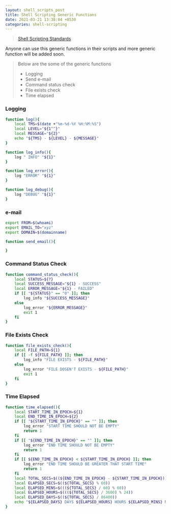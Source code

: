 ```yaml
---
layout: shell_scripts_post
title: Shell Scripting Generic Functions
date: 2021-03-21 13:38:04 +0530
categories: shell-scripting
---
```


> [Shell Scripting Standards](http://ronaldbradford.com/blog/scripting-standards/)

Anyone can use this generic functions in their scripts and more generic function will be added soon. 

> Below are the  some of the generic functions 
>
> - Logging
> - Send e-mail
> - Command status check
> - File exists check
> - Time elapsed

### Logging
```bash
function log(){
    local TMS=$(date +"%m-%d-%Y %H:%M:%S")
    local LEVEL="${1^^}"
    local MESSAGE="${2}"
    echo "${TMS} - ${LEVEL} - ${MESSAGE}"
}

function log_info(){
    log " INFO" "${1}"
}

function log_error(){
    log "ERROR" "${1}"
}

function log_debug(){
    log "DEBUG" "${1}"
}
```

### e-mail 
```bash
export FROM=$(whoami)
export EMAIL_TO="xyz"
export DOMAIN=$(domainname)

function send_email(){

}
```

### Command Status Check
```bash
function command_status_check(){
    local STATUS=${?}
    local SUCCESS_MESSAGE="${1} - SUCCESS"
    local ERROR_MESSAGE="${1} - FAILED"
    if [[ "${STATUS}" == "0" ]]; then
        log_info "${SUCCESS_MESSAGE}"
    else
        log_error "${ERROR_MESSAGE}"
        exit 1
    fi
}
```

### File Exists Check
```bash
function file_exists_check(){
    local FILE_PATH=${1}
    if [[ -f ${FILE_PATH} ]]; then
        log_info "FILE EXISTS - ${FILE_PATH}"
    else
        log_error "FILE DOSEN'T EXISTS - ${FILE_PATH}"
        exit 1
    fi
}
```

### Time Elapsed
```bash
function time_elapsed(){
    local START_TIME_IN_EPOCH=${1}
    local END_TIME_IN_EPOCH=${2}
    if [[ "${START_TIME_IN_EPOCH}" == "" ]]; then
        log_error "START TIME SHOULD NOT BE EMPTY"
        return 1 
    fi
    if [[ "${END_TIME_IN_EPOCH}" == "" ]]; then
        log_error "END TIME SHOULD NOT BE EMPTY"
        return 1   
    fi
    if [[ ${END_TIME_IN_EPOCH} < ${START_TIME_IN_EPOCH} ]]; then
        log_error "END TIME SHOULD BE GREATER THAT START TIME"
        return 1
    fi
    local TOTAL_SECS=$((${END_TIME_IN_EPOCH} - ${START_TIME_IN_EPOCH}))
    local ELAPSED_SECS=$((${TOTAL_SECS} % 60))
    local ELAPSED_MINS=$(((${TOTAL_SECS} / 60) % 60))
    local ELAPSED_HOURS=$(((${TOTAL_SECS} / 3600) % 24))
    local ELAPSED_DAYS=$((${TOTAL_SECS} / 86400))
    echo "${ELAPSED_DAYS} DAYS ${ELAPSED_HOURS} HOURS ${ELAPSED_MINS} MINS ${ELAPSED_SECS} SECS"
}
```